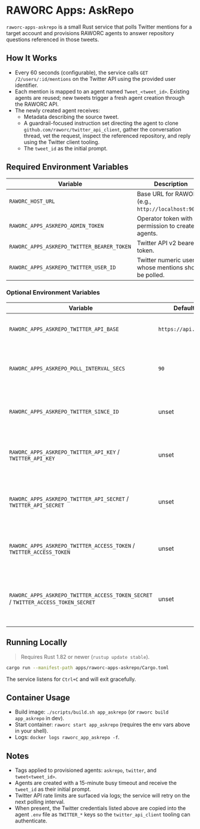 # RAWORC Apps: AskRepo

`raworc-apps-askrepo` is a small Rust service that polls Twitter mentions for a target account and provisions RAWORC agents to answer repository questions referenced in those tweets.

## How It Works
- Every 60 seconds (configurable), the service calls `GET /2/users/:id/mentions` on the Twitter API using the provided user identifier.
- Each mention is mapped to an agent named `Tweet_<tweet_id>`. Existing agents are reused; new tweets trigger a fresh agent creation through the RAWORC API.
- The newly created agent receives:
  - Metadata describing the source tweet.
  - A guardrail-focused instruction set directing the agent to clone `github.com/raworc/twitter_api_client`, gather the conversation thread, vet the request, inspect the referenced repository, and reply using the Twitter client tooling.
  - The `tweet_id` as the initial prompt.

## Required Environment Variables
| Variable | Description |
| --- | --- |
| `RAWORC_HOST_URL` | Base URL for RAWORC (e.g., `http://localhost:9000`). |
| `RAWORC_APPS_ASKREPO_ADMIN_TOKEN` | Operator token with permission to create agents. |
| `RAWORC_APPS_ASKREPO_TWITTER_BEARER_TOKEN` | Twitter API v2 bearer token. |
| `RAWORC_APPS_ASKREPO_TWITTER_USER_ID` | Twitter numeric user id whose mentions should be polled. |

### Optional Environment Variables
| Variable | Default | Description |
| --- | --- | --- |
| `RAWORC_APPS_ASKREPO_TWITTER_API_BASE` | `https://api.x.com` | Override for the Twitter API base URL. |
| `RAWORC_APPS_ASKREPO_POLL_INTERVAL_SECS` | `90` | Poll cadence in seconds (minimum 10s enforced). |
| `RAWORC_APPS_ASKREPO_TWITTER_SINCE_ID` | unset | Seed `since_id` to skip older mentions on startup. |
| `RAWORC_APPS_ASKREPO_TWITTER_API_KEY` / `TWITTER_API_KEY` | unset | OAuth consumer key forwarded to agents when set. |
| `RAWORC_APPS_ASKREPO_TWITTER_API_SECRET` / `TWITTER_API_SECRET` | unset | OAuth consumer secret forwarded to agents when set. |
| `RAWORC_APPS_ASKREPO_TWITTER_ACCESS_TOKEN` / `TWITTER_ACCESS_TOKEN` | unset | OAuth access token forwarded to agents when set. |
| `RAWORC_APPS_ASKREPO_TWITTER_ACCESS_TOKEN_SECRET` / `TWITTER_ACCESS_TOKEN_SECRET` | unset | OAuth access token secret forwarded to agents when set. |

## Running Locally
> Requires Rust 1.82 or newer (`rustup update stable`).

```bash
cargo run --manifest-path apps/raworc-apps-askrepo/Cargo.toml
```

The service listens for `Ctrl+C` and will exit gracefully.

## Container Usage
- Build image: `./scripts/build.sh app_askrepo` (or `raworc build app_askrepo` in dev).
- Start container: `raworc start app_askrepo` (requires the env vars above in your shell).
- Logs: `docker logs raworc_app_askrepo -f`.

## Notes
- Tags applied to provisioned agents: `askrepo`, `twitter`, and `tweet<tweet_id>`.
- Agents are created with a 15-minute busy timeout and receive the `tweet_id` as their initial prompt.
- Twitter API rate limits are surfaced via logs; the service will retry on the next polling interval.
- When present, the Twitter credentials listed above are copied into the agent `.env` file as `TWITTER_*` keys so the `twitter_api_client` tooling can authenticate.
